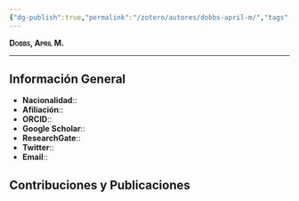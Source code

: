 ```yaml
---
{"dg-publish":true,"permalink":"/zotero/autores/dobbs-april-m/","tags":["#autor","#researcher"]}
---
```



<span style="font-variant:small-caps; font-weight: bold;"> Dobbs, April M. </span>

---


## Información General

- **Nacionalidad**:: 
- **Afiliación**:: 
- **ORCID**:: 
- **Google Scholar**:: 
- **ResearchGate**:: 
- **Twitter**:: 
- **Email**::
  
## Contribuciones y Publicaciones






